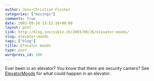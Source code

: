 ```yaml
---
author: Jens-Christian Fischer
categories: ["musings"]
comments: true
date: 2003-09-26 13:52:18+00:00
layout: post
link: http://blog.invisible.ch/2003/09/26/elevator-moods/
slug: elevator-moods
tags: ["blog"]
title: Elevator moods
type: post
wordpress_id: 186
---
```


Ever been in an elevator? You know that there are security camers? See [ElevatorMoods](http://www.elevatormoods.com/) for what could happen in an elevator.

